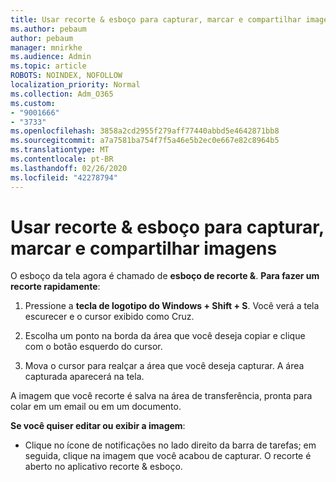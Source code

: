 ```yaml
---
title: Usar recorte & esboço para capturar, marcar e compartilhar imagens
ms.author: pebaum
author: pebaum
manager: mnirkhe
ms.audience: Admin
ms.topic: article
ROBOTS: NOINDEX, NOFOLLOW
localization_priority: Normal
ms.collection: Adm_O365
ms.custom:
- "9001666"
- "3733"
ms.openlocfilehash: 3858a2cd2955f279aff77440abbd5e4642871bb8
ms.sourcegitcommit: a7a7581ba754f7f5a46e5b2ec0e667e82c8964b5
ms.translationtype: MT
ms.contentlocale: pt-BR
ms.lasthandoff: 02/26/2020
ms.locfileid: "42278794"
---
```

# <a name="use-snip--sketch-to-capture-mark-up-and-share-images"></a>Usar recorte & esboço para capturar, marcar e compartilhar imagens

O esboço da tela agora é chamado de **esboço de recorte &**. **Para fazer um recorte rapidamente**:

1. Pressione a **tecla de logotipo do Windows + Shift + S**. Você verá a tela escurecer e o cursor exibido como Cruz. 

2. Escolha um ponto na borda da área que você deseja copiar e clique com o botão esquerdo do cursor. 

3. Mova o cursor para realçar a área que você deseja capturar. A área capturada aparecerá na tela.

A imagem que você recorte é salva na área de transferência, pronta para colar em um email ou em um documento. 

**Se você quiser editar ou exibir a imagem**: 

- Clique no ícone de notificações no lado direito da barra de tarefas; em seguida, clique na imagem que você acabou de capturar. O recorte é aberto no aplicativo recorte & esboço.
